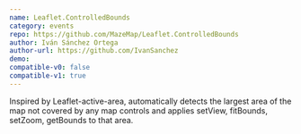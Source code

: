 ```yaml
---
name: Leaflet.ControlledBounds
category: events
repo: https://github.com/MazeMap/Leaflet.ControlledBounds
author: Iván Sánchez Ortega
author-url: https://github.com/IvanSanchez
demo: 
compatible-v0: false
compatible-v1: true
---
```


Inspired by Leaflet-active-area, automatically detects the largest area of the map not covered by any map controls and applies setView, fitBounds, setZoom, getBounds to that area.
